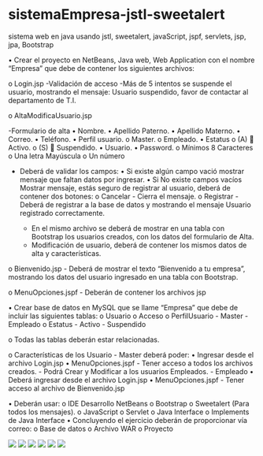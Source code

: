 # sistemaEmpresa-jstl-sweetalert
sistema web en java usando jstl, sweetalert, javaScript, jspf, servlets, jsp, jpa, Bootstrap

•	Crear el proyecto en NetBeans, Java web, Web Application con el nombre “Empresa” que debe de contener los siguientes archivos:

o	Login.jsp 
	-Validación de acceso
	-Más de 5 intentos se suspende el usuario, mostrando el mensaje:
     	Usuario suspendido, favor de contactar al departamento de T.I.

o	AltaModificaUsuario.jsp

-Formulario de alta
     •	Nombre.
     •	Apellido Paterno.
     •	Apellido Materno.
     •	Correo.
     •	Teléfono.
     •	Perfil usuario.
        o	Master.
        o	Empleado.
     •	Estatus
        o	(A)  Activo.
        o	(S)  Suspendido.
     •	Usuario.
     •	Password.
        o	Mínimos 8 Caracteres
        o	Una letra Mayúscula
        o	Un número

- Deberá de validar los campos:
      •	Si existe algún campo vació mostrar mensaje que faltan datos por ingresar.
      •	Si No existe campos vacíos Mostrar mensaje, estás seguro de registrar al usuario, deberá de contener dos botones:
          o	Cancelar 
           -	Cierra el mensaje.
          o	Registrar
           - Deberá de registrar a la base de datos y mostrando el mensaje Usuario registrado correctamente.

    -	En el mismo archivo se deberá de mostrar en una tabla con Bootstrap los usuarios creados, con los datos del formulario de Alta.
    -	Modificación de usuario, deberá de contener los mismos datos de alta y características.

o	Bienvenido.jsp 
    -	Deberá de mostrar el texto “Bienvenido a tu empresa”, mostrando los datos del usuario ingresado en una tabla con Bootstrap.

o	MenuOpciones.jspf
    -	Deberán de contener los archivos jsp

•	Crear base de datos en MySQL que se llame “Empresa” que debe de incluir las siguientes tablas:
    o	Usuario
    o	Acceso
    o	PerfilUsuario
        -	Master
        -	Empleado
    o	Estatus
        -	Activo
        -	Suspendido

o	Todas las tablas deberán estar relacionadas.

o	Características de los Usuario 
    -	Master deberá poder:
        •	Ingresar desde el archivo Login.jsp
        •	MenuOpciones.jspf
            -	Tener acceso a todos los archivos creados.
            -	Podrá Crear y Modificar a los usuarios Empleados. 
    -	Empleado 
        •	Deberá ingresar desde el archivo Login.jsp
        •	MenuOpciones.jspf
            -	Tener acceso al archivo de Bienvenido.jsp

•	Deberán usar:
o	IDE Desarrollo NetBeans
o	Bootstrap
o	Sweetalert (Para todos los mensajes).
o	JavaScript
o	Servlet
o	Java Interface
o	Implements de Java Interface
•	Concluyendo el ejercicio deberán de proporcionar vía correo:
o	Base de datos
o	Archivo WAR
o	Proyecto

<img src="src/main/webapp/img/empresa1.png">
<img src="src/main/webapp/img/empresa2.png">
<img src="src/main/webapp/img/empresa3.png">
<img src="src/main/webapp/img/empresa4.png">
<img src="src/main/webapp/img/empresa5.png">
<img src="src/main/webapp/img/empresa6.png">